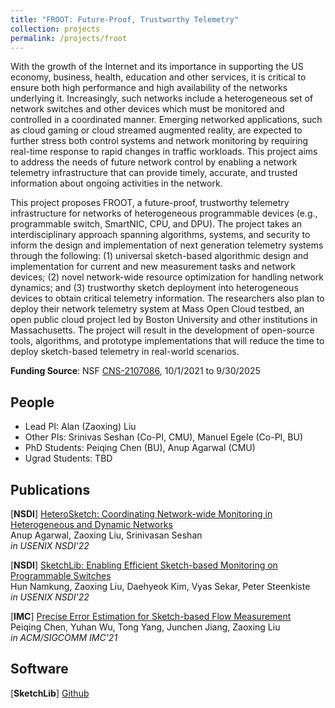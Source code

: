 ```yaml
---
title: "FROOT: Future-Proof, Trustworthy Telemetry"
collection: projects
permalink: /projects/froot
---
```


With the growth of the Internet and its importance in supporting the US economy, business, health, education and other services, it is critical to ensure both high performance and high availability of the networks underlying it. Increasingly, such networks include a heterogeneous set of network switches and other devices which must be monitored and controlled in a coordinated manner. Emerging networked applications, such as cloud gaming or cloud streamed augmented reality, are expected to further stress both control systems and network monitoring by requiring real-time response to rapid changes in traffic workloads. This project aims to address the needs of future network control by enabling a network telemetry infrastructure that can provide timely, accurate, and trusted information about ongoing activities in the network.


This project proposes FROOT, a future-proof, trustworthy telemetry infrastructure for networks of heterogeneous programmable devices (e.g., programmable switch, SmartNIC, CPU, and DPU). The project takes an interdisciplinary approach spanning algorithms, systems, and security to inform the design and implementation of next generation telemetry systems through the following: (1) universal sketch-based algorithmic design and implementation for current and new measurement tasks and network devices; (2) novel network-wide resource optimization for handling network dynamics; and (3) trustworthy sketch deployment into heterogeneous devices to obtain critical telemetry information. The researchers also plan to deploy their network telemetry system at Mass Open Cloud testbed, an open public cloud project led by Boston University and other institutions in Massachusetts. The project will result in the development of open-source tools, algorithms, and prototype implementations that will reduce the time to deploy sketch-based telemetry in real-world scenarios.


**Funding Source**: NSF [CNS-2107086](https://www.nsf.gov/awardsearch/showAward?AWD_ID=2107086), 10/1/2021 to 9/30/2025


People
------
* Lead PI: Alan (Zaoxing) Liu
* Other PIs: Srinivas Seshan (Co-PI, CMU), Manuel Egele (Co-PI, BU)
* PhD Students: Peiqing Chen (BU), Anup Agarwal (CMU)
* Ugrad Students: TBD

Publications
------
[**NSDI**] [HeteroSketch: Coordinating Network-wide Monitoring in Heterogeneous and Dynamic Networks](/papers/2022/NSDI2022_HeteroSketch.pdf)  
Anup Agarwal, Zaoxing Liu, Srinivasan Seshan  
*in USENIX NSDI'22*

[**NSDI**] [SketchLib: Enabling Efficient Sketch-based Monitoring on Programmable Switches](/papers/2022/NSDI2022_SketchLib.pdf)  
Hun Namkung, Zaoxing Liu, Daehyeok Kim, Vyas Sekar, Peter Steenkiste  
*in USENIX NSDI'22*

[**IMC**] [Precise Error Estimation for Sketch-based Flow Measurement](/papers/2021/IMC21_ErrorEstimation.pdf)  
Peiqing Chen, Yuhan Wu, Tong Yang, Junchen Jiang, Zaoxing Liu   
*in ACM/SIGCOMM IMC'21*


Software
------
[**SketchLib**] [Github](https://github.com/SketchLib/P4_SketchLib)